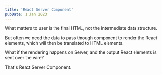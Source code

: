```yaml
---
title: 'React Server Component'
pubDate: 1 Jan 2023
---
```


What matters to user is the final HTML, not the intermediate data structure.

But often we need the data to pass through component to render the React elements, which will then be translated to HTML elements.

What if the rendering happens on Server, and the output React elements is sent over the wire?

That's React Server Component.
